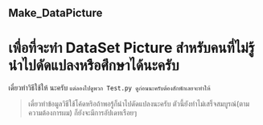 ## Make_DataPicture
# เพื่อที่จะทำ **DataSet Picture** สำหรับคนที่ไม่รู้นำไปดัดแปลงหรือศึกษาได้นะครับ
เดี๋ยวทำวิธีใช้ให้ นะครับ
`แต่ลองไปดูพวก Test.py ดูก่อนนะครับต้องสักพักเลยจะทำให้`
>เดี๋ยวทำข้อมูลวิธีใช้โค้ดหริอถ้าพอรู้ก็นำไปดัดแปลงนะครับ
>ตัวนี้ยังทำไม่เสร็จสมบูรณ์(ตามความต้องการผม) ก็ยังจะมีการอัปเดทเรือยๆ
